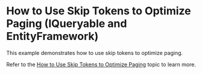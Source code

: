 # How to Use Skip Tokens to Optimize Paging (IQueryable and EntityFramework)
This example demonstrates how to use skip tokens to optimize paging.

Refer to the <a href="https://documentation.devexpress.devx/WPF/120298/Controls-and-Libraries/Data-Grid/Binding-to-Data/Binding-to-any-Data-Source-with-Virtual-Sources/How-to-Use-Skip-Tokens-to-Optimize-Paging">How to Use Skip Tokens to Optimize Paging</a> topic to learn more.
